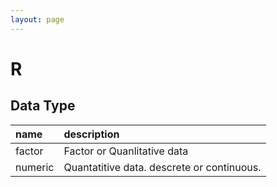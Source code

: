 ```yaml
---
layout: page
---
```


# R

## Data Type

| name | description|
|:--|:--|
| factor | Factor or Quanlitative data |
| numeric | Quantatitive data. descrete or continuous. |
